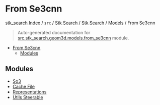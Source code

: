 # From Se3cnn

[stk_search Index](../../../../../README.md#stk_search-index) / `src` / [Stk Search](../../../index.md#stk-search) / [Stk Search](../../../index.md#stk-search) / [Models](../index.md#models) / From Se3cnn

> Auto-generated documentation for [src.stk_search.geom3d.models.from_se3cnn](https://github.com/mohammedazzouzi15/STK_search/blob/main/src/stk_search/geom3d/models/from_se3cnn/__init__.py) module.

- [From Se3cnn](#from-se3cnn)
  - [Modules](#modules)

## Modules

- [So3](./SO3.md)
- [Cache File](./cache_file.md)
- [Representations](./representations.md)
- [Utils Steerable](./utils_steerable.md)